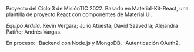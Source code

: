 Proyecto del Ciclo 3 de MisiónTIC 2022.
Basado en Material-Kit-React, una plantilla de proyecto React con componentes de Material UI.

*Equipo Ardilla.*
Kevin Vergara; Julio Atuesta; David Saavedra; Alejandra Patiño; Andrés Vargas.

En proceso:
    -Backend con Node.js y MongoDB.
    -Autenticación OAuth2.